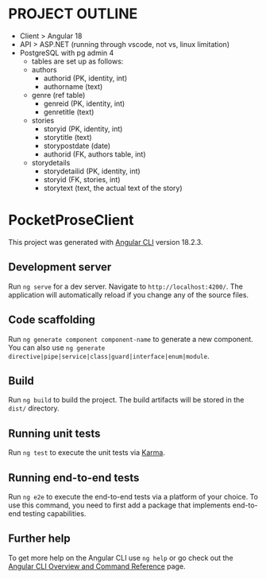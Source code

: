# PROJECT OUTLINE
- Client > Angular 18
- API > ASP.NET (running through vscode, not vs, linux limitation)
- PostgreSQL with pg admin 4
    - tables are set up as follows:
    - authors
        - authorid (PK, identity, int)
        - authorname (text)
    - genre (ref table)
        - genreid (PK, identity, int)
        - genretitle (text)
    - stories 
        - storyid (PK, identity, int)
        - storytitle (text)
        - storypostdate (date)
        - authorid (FK, authors table, int)
    - storydetails
        - storydetailid (PK, identity, int)
        - storyid (FK, stories, int)
        - storytext (text, the actual text of the story)

# PocketProseClient

This project was generated with [Angular CLI](https://github.com/angular/angular-cli) version 18.2.3.

## Development server

Run `ng serve` for a dev server. Navigate to `http://localhost:4200/`. The application will automatically reload if you change any of the source files.

## Code scaffolding

Run `ng generate component component-name` to generate a new component. You can also use `ng generate directive|pipe|service|class|guard|interface|enum|module`.

## Build

Run `ng build` to build the project. The build artifacts will be stored in the `dist/` directory.

## Running unit tests

Run `ng test` to execute the unit tests via [Karma](https://karma-runner.github.io).

## Running end-to-end tests

Run `ng e2e` to execute the end-to-end tests via a platform of your choice. To use this command, you need to first add a package that implements end-to-end testing capabilities.

## Further help

To get more help on the Angular CLI use `ng help` or go check out the [Angular CLI Overview and Command Reference](https://angular.dev/tools/cli) page.

